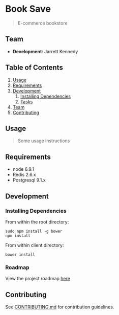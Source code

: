# Book Save
> E-commerce bookstore

## Team

  - __Development__: Jarrett Kennedy

## Table of Contents

1. [Usage](#Usage)
1. [Requirements](#requirements)
1. [Development](#development)
    1. [Installing Dependencies](#installing-dependencies)
    1. [Tasks](#tasks)
1. [Team](#team)
1. [Contributing](#contributing)


## Usage

> Some usage instructions

## Requirements

- node 6.9.1
- Redis 2.6.x
- Postgresql 9.1.x

## Development

### Installing Dependencies

From within the root directory:

```
sudo npm install -g bower
npm install
```

From within client directory:

```
bower install
```

### Roadmap

View the project roadmap [here](LINK_TO_PROJECT_ISSUES)


## Contributing

See [CONTRIBUTING.md](CONTRIBUTING.md) for contribution guidelines.